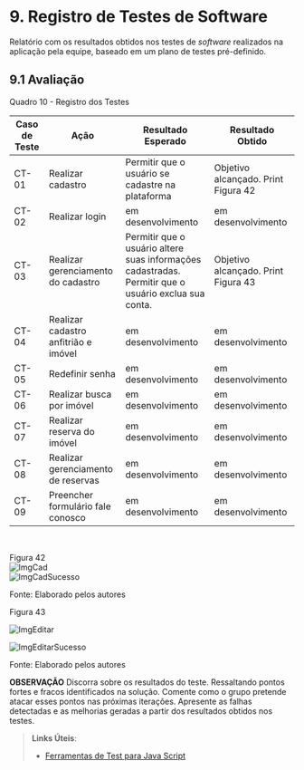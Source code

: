 # 9. Registro de Testes de Software

Relatório com os resultados obtidos nos testes de _software_ realizados na aplicação pela equipe, baseado em um plano de testes pré-definido.

## 9.1 Avaliação

Quadro 10 - Registro dos Testes

|Caso de Teste |Ação                                 |Resultado Esperado                              |Resultado Obtido                    |
|--------------|-------------------------------------|------------------------------------------------|------------------------------------|
|CT-01         |Realizar cadastro                    |Permitir que o usuário se cadastre na plataforma|Objetivo alcançado. Print Figura 42 |
|CT-02         |Realizar login                       |em desenvolvimento                              |em desenvolvimento                  |
|CT-03         |Realizar gerenciamento do cadastro   |Permitir que o usuário altere suas informações cadastradas.<br> Permitir que o usuário exclua sua conta.|Objetivo alcançado. Print Figura 43 |
|CT-04         |Realizar cadastro anfitrião e imóvel |em desenvolvimento                              |em desenvolvimento                  |
|CT-05         |Redefinir senha                      |em desenvolvimento                              |em desenvolvimento                  |
|CT-06         |Realizar busca por imóvel            |em desenvolvimento                              |em desenvolvimento                  |
|CT-07         |Realizar reserva do imóvel           |em desenvolvimento                              |em desenvolvimento                  |
|CT-08         |Realizar gerenciamento de reservas   |em desenvolvimento                              |em desenvolvimento                  |
|CT-09         |Preencher formulário fale conosco    |em desenvolvimento                              |em desenvolvimento                  |

<br>

Figura 42
<br>
![ImgCad](https://user-images.githubusercontent.com/89617881/168495789-7ed335ca-89b5-4318-b6fb-cf1dc158fa50.png)
<br>
![ImgCadSucesso](https://user-images.githubusercontent.com/89617881/168495915-807bc5af-e365-4bd1-824d-5cc80c5788be.png)

Fonte: Elaborado pelos autores

Figura 43

![ImgEditar](https://user-images.githubusercontent.com/89617881/168496040-fdc8e1fe-a8df-4c86-ab62-397d6a6604bd.png)

![ImgEditarSucesso](https://user-images.githubusercontent.com/89617881/168496105-d0538229-4343-43a8-a67c-9061a554d1ca.png)

Fonte: Elaborado pelos autores


**OBSERVAÇÃO**
Discorra sobre os resultados do teste. Ressaltando pontos fortes e fracos identificados na solução. Comente como o grupo pretende atacar esses pontos nas próximas iterações. Apresente as falhas detectadas e as melhorias geradas a partir dos resultados obtidos nos testes.

> **Links Úteis**:
> - [Ferramentas de Test para Java Script](https://geekflare.com/javascript-unit-testing/)

